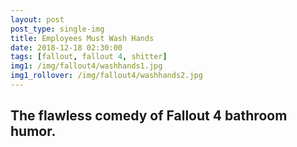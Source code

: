 ```yaml
---
layout: post
post_type: single-img
title: Employees Must Wash Hands
date: 2018-12-18 02:30:00
tags: [fallout, fallout 4, shitter]
img1: /img/fallout4/washhands1.jpg
img1_rollover: /img/fallout4/washhands2.jpg
---
```

## The flawless comedy of Fallout 4 bathroom humor.
